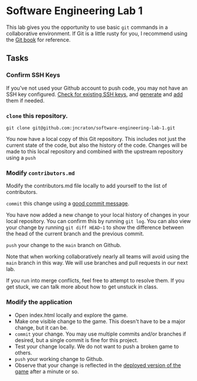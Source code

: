Software Engineering Lab 1
==========================

This lab gives you the opportunity to use basic `git` commands in a collaborative environment. If Git is a little rusty for you, I recommend using the [Git book](https://git-scm.com/book/en/v2) for reference.

Tasks
-----

### Confirm SSH Keys

If you've not used your Github account to push code, you may not have an SSH key configured. [Check for existing SSH keys](https://docs.github.com/en/authentication/connecting-to-github-with-ssh/checking-for-existing-ssh-keys), and [generate](https://docs.github.com/en/authentication/connecting-to-github-with-ssh/generating-a-new-ssh-key-and-adding-it-to-the-ssh-agent) and [add](https://docs.github.com/en/authentication/connecting-to-github-with-ssh/adding-a-new-ssh-key-to-your-github-account) them if needed.

### `clone` this repository. 

```
git clone git@github.com:jncraton/software-engineering-lab-1.git
```

You now have a local copy of this Git repository. This includes not just the current state of the code, but also the history of the code. Changes will be made to this local repository and combined with the upstream repository using a `push`

### Modify `contributors.md`

Modify the contributors.md file locally to add yourself to the list of contributors. 

`commit` this change using a [good commit message](https://archive.ph/zE4lu).

You have now added a new change to your local history of changes in your local repository. You can confirm this by running `git log`. You can also view your change by running `git diff HEAD~1` to show the difference between the head of the current branch and the previous commit.

`push` your change to the `main` branch on Github.

Note that when working collaboratively nearly all teams will avoid using the `main` branch in this way. We will use branches and pull requests in our next lab.

If you run into merge conflicts, feel free to attempt to resolve them. If you get stuck, we can talk more about how to get unstuck in class.

### Modify the application

- Open index.html locally and explore the game.
- Make one visible change to the game. This doesn't have to be a major change, but it can be.
- `commit` your change. You may use multiple commits and/or branches if desired, but a single commit is fine for this project.
- Test your change locally. We do not want to push a broken game to others.
- `push` your working change to Github.
- Observe that your change is reflected in the [deployed version of the game](https://jncraton.github.io/software-engineering-lab-1) after a minute or so.

